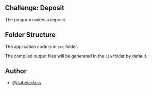 ## Challenge: Deposit

The program makes a deposit.

## Folder Structure

The application code is in `src` folder.

The compiled output files will be generated in the `bin` folder by default.

## Author

- [@isabelaclass](https://github.com/isabelaclass)

